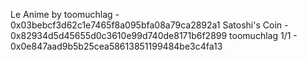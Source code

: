 Le Anime by toomuchlag - 0x03bebcf3d62c1e7465f8a095bfa08a79ca2892a1
Satoshi's Coin - 0x82934d5d45655d0c3610e99d740de8171b6f2899
toomuchlag 1/1 - 0x0e847aad9b5b25cea58613851199484be3c4fa13